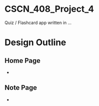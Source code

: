 # CSCN_408_Project_4
Quiz / Flashcard app written in ...
# Design Outline
## Home Page
  - 
## Note Page
  - 